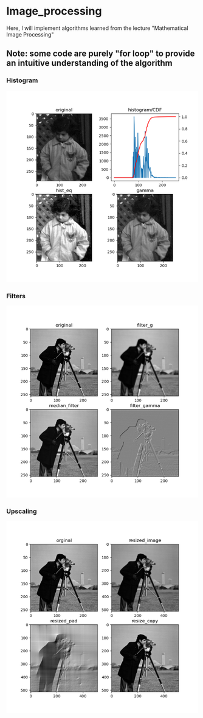 # Image_processing

Here, I will implement algorithms learned from the lecture "Mathematical Image Processing"

## Note: some code are purely "for loop" to provide an intuitive understanding of the algorithm

### Histogram
![histogram](./results/histogram.png)

### Filters
![filter](./results/filters.png)

### Upscaling
![upscaling](./results/upscaling.png)
